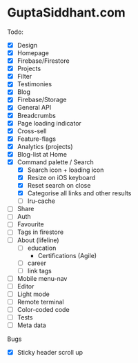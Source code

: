 # GuptaSiddhant.com

Todo:

- [x] Design
- [x] Homepage
- [x] Firebase/Firestore
- [x] Projects
- [x] Filter
- [x] Testimonies
- [x] Blog
- [x] Firebase/Storage
- [x] General API
- [x] Breadcrumbs
- [x] Page loading indicator
- [x] Cross-sell
- [x] Feature-flags
- [x] Analytics (projects)
- [x] Blog-list at Home
- [x] Command palette / Search
  - [x] Search icon + loading icon
  - [x] Resize on iOS keyboard
  - [x] Reset search on close
  - [x] Categorise all links and other results
  - [ ] lru-cache
- [ ] Share
- [ ] Auth
- [ ] Favourite
- [ ] Tags in firestore
- [ ] About (lifeline)
  - [ ] education
    - Certifications (Agile)
  - [ ] career
  - [ ] link tags
- [ ] Mobile menu-nav
- [ ] Editor
- [ ] Light mode
- [ ] Remote terminal
- [ ] Color-coded code
- [ ] Tests
- [ ] Meta data

Bugs

- [x] Sticky header scroll up
